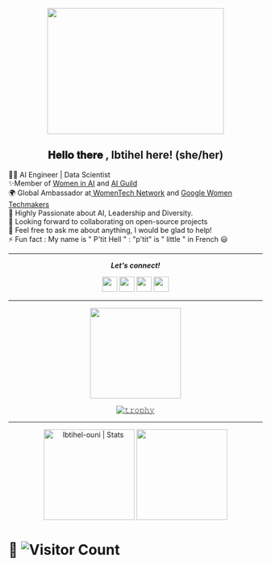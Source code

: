 <p align="center">
    <img src="https://user-images.githubusercontent.com/58151963/107021205-26e87c80-67a4-11eb-9b36-4e4337b3717b.gif" height="250px" width="350px">
</p>
<h2 align="center"> 𝐇𝐞𝐥𝐥𝐨 𝐭𝐡𝐞𝐫𝐞 , Ibtihel here! (she/her) </h2>

👩‍💻 AI Engineer | Data Scientist \
✨Member of [Women in AI](https://www.linkedin.com/company/womeninai/mycompany/) and [AI Guild](https://www.linkedin.com/company/ai-guild/mycompany/)\
🌍 Global Ambassador at[ WomenTech Network](https://www.womentech.net/global-ambassadors/Germany/Ibtihel/Ouni) and [Google Women Techmakers](https://www.womentechmakers.com/ambassadors/profiles/6373c8aa108c6b079a57fa1e/ibtihel_ouni?fbclid=IwAR1pXeSvysdLdcXeyzmqkUXw7eOFuouxO-5MSsjcoRPu_YEGE6VwK-56ym0) \
🚀 Highly Passionate about AI, Leadership and Diversity. \
👯 Looking forward to collaborating on open-source projects \
💬 Feel free to ask me about anything, I would be glad to help!\
⚡ Fun fact : My name is " P'tit Hell " : "p'tit" is " little " in French 😃 

<hr />

<div align="center">

  <b><i>Let's connect!</i></b>
  
  [<img height="30" src="https://img.shields.io/badge/linkedin-blue.svg?&style=for-the-badge&logo=linkedin&logoColor=white" />][LinkedIn]
  [<img height="30" src="https://img.shields.io/badge/twitter-%231DA1F2.svg?&style=for-the-badge&logo=twitter&logoColor=white" />][twitter]
  [<img height="30" src = "https://img.shields.io/badge/Youtube-%23E4405F.svg?&style=for-the-badge&logo=Youtube&logoColor=white">][Youtube] 
  [<img height="30" src = "https://img.shields.io/badge/Facebook-036be4.svg?&style=for-the-badge&logo=facebook&logoColor=white">][Facebook]
  
<hr />
</div>

<div align="center">

<!-- streak and trophies -->

  <img height="180em" align="center" src="https://github-readme-streak-stats.herokuapp.com/?user=Ibtihel-ouni&theme=dark&hide_border=true"/>

</p>

[![𝚝𝚛𝚘𝚙𝚑𝚢](https://github-profile-trophy.vercel.app/?username=Ibtihel-ouni&column=8&margin-w=35&margin-h=35&no-bg=true&no-frame=true&theme=radical)](https://github.com/Ibtihel-ouni)

</div>

<hr>

<div align="center">
  <img height="180em" src="https://github-readme-stats.vercel.app/api?username=Ibtihel-ouni&show_icons=true&theme=gotham" alt="Ibtihel-ouni | Stats" />
  <img height="180em" src="https://github-readme-stats.vercel.app/api/top-langs/?username=Ibtihel-ouni&layout=compact&langs_count=5&theme=gotham"/>

</div>


 # 🔭  ![Visitor Count](https://profile-counter.glitch.me/{Ibtihel-ouni}/count.svg)
 
 
[twitter]: https://twitter.com/ibtihel_ouni
[youtube]: https://www.youtube.com/channel/UCuOTyrYbh91uCFNd-4znObQ
[gmail]: https://gmail.com
[linkedin]: https://www.linkedin.com/in/ibtihel-ouni-009b9a172/
[Facebook]: https://www.facebook.com/btii.hal/
